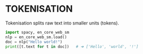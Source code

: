 # TOKENISATION

Tokenisation splits raw text into smaller units (tokens).

```python
import spacy, en_core_web_sm
nlp = en_core_web_sm.load()
doc = nlp("Hello world!")
print([t.text for t in doc])   # ➜ ['Hello', 'world', '!']
